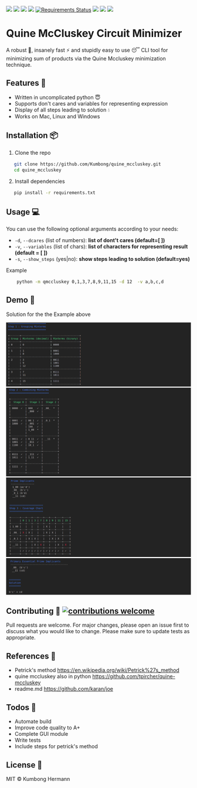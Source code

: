 ![](https://img.shields.io/github/release/Kumbong/quine_mccluskey.svg)
 ![](https://img.shields.io/github/issues/Kumbong/quine_mccluskey.svg)
![](https://img.shields.io/github/issues-closed-raw/Kumbong/quine_mccluskey.svg)
![](https://img.shields.io/travis/com/Kumbong/Hermann.svg)
[![Requirements Status](https://requires.io/github/Kumbong/quine_mccluskey/requirements.svg?branch=master)](https://requires.io/github/Kumbong/quine_mccluskey/requirements/?branch=master)
![](https://img.shields.io/snyk/vulnerabilities/github/Kumbong/quine_mccluskey.svg)
![](https://img.shields.io/github/languages/top/kumbong/quine_mccluskey.svg)
![](https://img.shields.io/codefactor/grade/github/kumbong/quine_mccluskey/master.svg)



# Quine McCluskey Circuit Minimizer

A robust :hammer:, insanely fast :zap: and stupidly easy to use :sleeping: CLI tool for minimizing sum of products via the Quine Mccluskey minimization technique.

## Features :gem:
   * Written in uncomplicated python :innocent:
   * Supports don't cares and variables for representing expression
   * Display of all steps leading to solution :droplet:
   * Works on Mac, Linux and Windows
   
## Installation :package:
1. Clone the repo
```bash
   git clone https://github.com/Kumbong/quine_mccluskey.git
   cd quine_mccluskey
```
2. Install dependencies
```bash
   pip install -r requirements.txt
```

## Usage :computer:
You can use the following optional arguments according to your needs: 

   * `-d`, `--dcares` (list of numbers): **list of dont't cares (default=[ ])**
   * `-v`, `--variables` (list of chars): **list of characters for representing result (default = [ ])**
   * `-s`, `--show_steps` (yes|no): **show steps leading to solution (default=yes)**
   
Example
```bash
    python -m qmccluskey 0,1,3,7,8,9,11,15 -d 12  -v a,b,c,d
```

## Demo :movie_camera:
   Solution for the the Example above
   
   ![](assets/images/grouping.png)
   ![](assets/images/combining.png)
   ![](assets/images/coverage.png)
   ![](assets/images/solution.png)
   
## Contributing :gift: [![contributions welcome](https://img.shields.io/badge/contributions-welcome-brightgreen.svg?style=flat)](https://github.com/dwyl/esta/issues)
Pull requests are welcome. For major changes, please open an issue first to discuss what you would like to change.
Please make sure to update tests as appropriate.

## References :book:
* Petrick's method 
    https://en.wikipedia.org/wiki/Petrick%27s_method
* quine mccluskey also in python
    https://github.com/tpircher/quine-mccluskey
* readme.md
    https://github.com/karan/joe

## Todos :pencil:
 - Automate build
 - Improve code quality to A+
 - Complete GUI module
 - Write tests
 - Include steps for petrick's method


License :key:
----

MIT &copy; Kumbong Hermann

